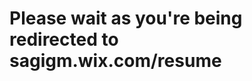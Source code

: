 # Please wait as you're being redirected to sagigm.wix.com/resume
<meta http-equiv="refresh" content="1;url=http://sagigm.wix.com/resume/" />

